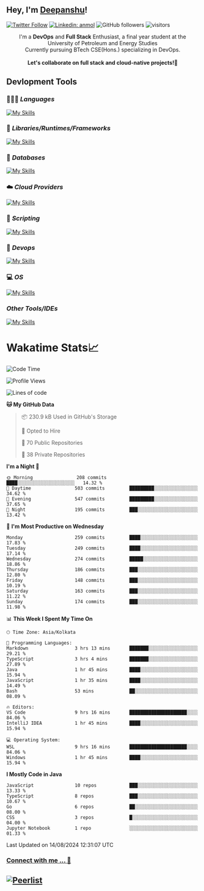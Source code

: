 ## Hey, I'm [Deepanshu](https://bio.link/deepanshgk)!

[![Twitter Follow](https://img.shields.io/twitter/follow/deepanshuurawat?label=Follow)](https://twitter.com/intent/follow?screen_name=deepanshuurawat)
[![Linkedin: anmol](https://img.shields.io/badge/-deepanshu-blue?style=flat-square&logo=Linkedin&logoColor=white&link=https://www.linkedin.com/in/deepanshu-rawat6/)](https://www.linkedin.com/in/deepanshu-rawat6/)
![GitHub followers](https://img.shields.io/github/followers/deepanshu-rawat6?label=Follow&style=social)
![visitors](https://visitor-badge.laobi.icu/badge?page_id=deepanshu-rawat6.deepanshu-rawat6)


<div align="center">
I'm a <b>DevOps</b> and <b>Full Stack</b> Enthusiast, a final year student at the University of Petroleum and Energy Studies <br> Currently pursuing BTech CSE(Hons.) specializing in DevOps.
</div>

<br>

<div align="center">
 <b>Let's collaborate on full stack and cloud-native projects!🚀</b>
</div>

## **Devlopment Tools**

### 🧑🏻‍💻 *Languages*
[![My Skills](https://skillicons.dev/icons?i=go,java,py,js,ts,html,css&theme=dark)](https://skillicons.dev)

### 🔎 *Libraries/Runtimes/Frameworks*
[![My Skills](https://skillicons.dev/icons?i=nodejs,express,react&theme=dark)](https://skillicons.dev)

### 🛅 *Databases*
[![My Skills](https://skillicons.dev/icons?i=mysql,mongodb,postgres,prisma&theme=dark)](https://skillicons.dev)

### ☁️ *Cloud Providers*
[![My Skills](https://skillicons.dev/icons?i=aws,netlify&theme=dark)](https://skillicons.dev)

### 📜 *Scripting*
[![My Skills](https://skillicons.dev/icons?i=bash,powershell&theme=dark)](https://skillicons.dev)

### 👀 *Devops*
[![My Skills](https://skillicons.dev/icons?i=docker,kubernetes,githubactions,jenkins,grafana,prometheus,terraform,ansible,selenium&theme=dark)](https://skillicons.dev)

### 💻 *OS*
[![My Skills](https://skillicons.dev/icons?i=windows,ubuntu,linux&theme=dark)](https://skillicons.dev)

### *Other Tools/IDEs*
[![My Skills](https://skillicons.dev/icons?i=git,github,vscode,idea,vim,maven,postman,pnpm,npm,kafka,rabbitmq&theme=dark)](https://skillicons.dev)

# Wakatime Stats📈

<!--START_SECTION:waka-->
![Code Time](http://img.shields.io/badge/Code%20Time-438%20hrs%2020%20mins-blue)

![Profile Views](http://img.shields.io/badge/Profile%20Views-19-blue)

![Lines of code](https://img.shields.io/badge/From%20Hello%20World%20I%27ve%20Written-789.0%20thousand%20lines%20of%20code-blue)

**🐱 My GitHub Data** 

> 📦 230.9 kB Used in GitHub's Storage 
 > 
> 💼 Opted to Hire
 > 
> 📜 70 Public Repositories 
 > 
> 🔑 38 Private Repositories 
 > 
**I'm a Night 🦉** 

```text
🌞 Morning                208 commits         ████░░░░░░░░░░░░░░░░░░░░░   14.32 % 
🌆 Daytime                503 commits         █████████░░░░░░░░░░░░░░░░   34.62 % 
🌃 Evening                547 commits         █████████░░░░░░░░░░░░░░░░   37.65 % 
🌙 Night                  195 commits         ███░░░░░░░░░░░░░░░░░░░░░░   13.42 % 
```
📅 **I'm Most Productive on Wednesday** 

```text
Monday                   259 commits         ████░░░░░░░░░░░░░░░░░░░░░   17.83 % 
Tuesday                  249 commits         ████░░░░░░░░░░░░░░░░░░░░░   17.14 % 
Wednesday                274 commits         █████░░░░░░░░░░░░░░░░░░░░   18.86 % 
Thursday                 186 commits         ███░░░░░░░░░░░░░░░░░░░░░░   12.80 % 
Friday                   148 commits         ███░░░░░░░░░░░░░░░░░░░░░░   10.19 % 
Saturday                 163 commits         ███░░░░░░░░░░░░░░░░░░░░░░   11.22 % 
Sunday                   174 commits         ███░░░░░░░░░░░░░░░░░░░░░░   11.98 % 
```


📊 **This Week I Spent My Time On** 

```text
🕑︎ Time Zone: Asia/Kolkata

💬 Programming Languages: 
Markdown                 3 hrs 13 mins       ███████░░░░░░░░░░░░░░░░░░   29.21 % 
TypeScript               3 hrs 4 mins        ███████░░░░░░░░░░░░░░░░░░   27.89 % 
Java                     1 hr 45 mins        ████░░░░░░░░░░░░░░░░░░░░░   15.94 % 
JavaScript               1 hr 35 mins        ████░░░░░░░░░░░░░░░░░░░░░   14.49 % 
Bash                     53 mins             ██░░░░░░░░░░░░░░░░░░░░░░░   08.09 % 

🔥 Editors: 
VS Code                  9 hrs 16 mins       █████████████████████░░░░   84.06 % 
IntelliJ IDEA            1 hr 45 mins        ████░░░░░░░░░░░░░░░░░░░░░   15.94 % 

💻 Operating System: 
WSL                      9 hrs 16 mins       █████████████████████░░░░   84.06 % 
Windows                  1 hr 45 mins        ████░░░░░░░░░░░░░░░░░░░░░   15.94 % 
```

**I Mostly Code in Java** 

```text
JavaScript               10 repos            ███░░░░░░░░░░░░░░░░░░░░░░   13.33 % 
TypeScript               8 repos             ███░░░░░░░░░░░░░░░░░░░░░░   10.67 % 
Go                       6 repos             ██░░░░░░░░░░░░░░░░░░░░░░░   08.00 % 
CSS                      3 repos             █░░░░░░░░░░░░░░░░░░░░░░░░   04.00 % 
Jupyter Notebook         1 repo              ░░░░░░░░░░░░░░░░░░░░░░░░░   01.33 % 
```




 Last Updated on 14/08/2024 12:31:07 UTC
<!--END_SECTION:waka-->



### [Connect with me ... 💬](https://bio.link/deepanshgk) 
[![Peerlist](https://github-readme-badge.peerlist.io/api/deepanshurawat6?style=social)](https://peerlist.io/deepanshurawat6) 
---

<!--- 
![Snake animation](https://github.com/deepanshu-rawat6/deepanshu-rawat6/blob/output/github-contribution-grid-snake.svg)
---
--->

<!--- 
[![@deepanshurawat6's Holopin board](https://holopin.io/api/user/board?user=deepanshurawat6)](https://holopin.io/@deepanshurawat6)
---
--->
